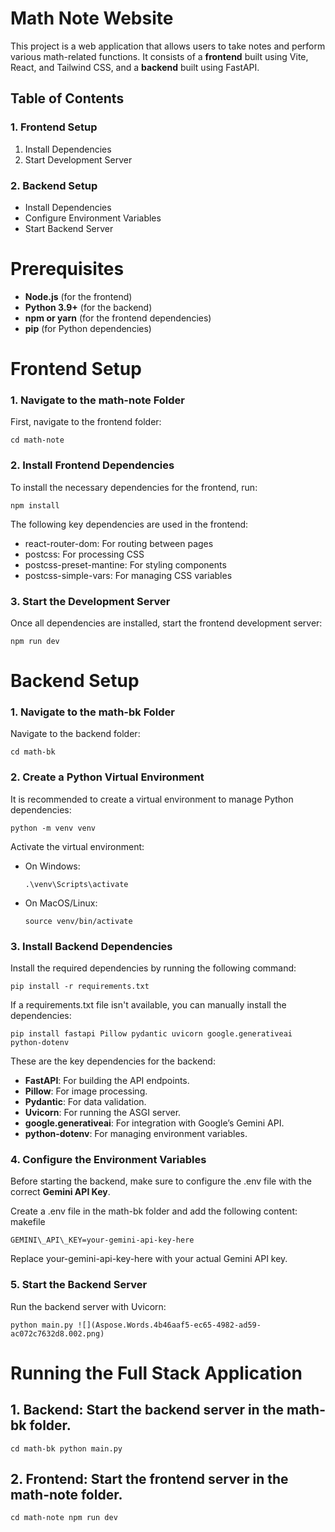 # **Math Note Website** 

This project is a web application that allows users to take notes and perform various math-related functions. It consists of a **frontend** built using Vite, React, and Tailwind CSS, and a **backend** built using FastAPI. 

## **Table of Contents** 

### 1. Frontend Setup 
   1. Install Dependencies 
   2. Start Development Server

### 2. Backend Setup 
- Install Dependencies 
- Configure Environment Variables 
- Start Backend Server 

# **Prerequisites** 

- **Node.js** (for the frontend) 
- **Python 3.9+** (for the backend) 
- **npm or yarn** (for the frontend dependencies) 
- **pip** (for Python dependencies) 

# **Frontend Setup** 

### 1. **Navigate to the math-note Folder** 

First, navigate to the frontend folder: 

```
cd math-note
```

### 2. **Install Frontend Dependencies** 

To install the necessary dependencies for the frontend, run: 

```
npm install 
```

The following key dependencies are used in the frontend: 

- react-router-dom: For routing between pages 
- postcss: For processing CSS 
- postcss-preset-mantine: For styling components 
- postcss-simple-vars: For managing CSS variables 
### 3. **Start the Development Server** 

Once all dependencies are installed, start the frontend development server: 

```
npm run dev 
```

# **Backend Setup** 

### 1. **Navigate to the math-bk Folder** 

Navigate to the backend folder: 

```
cd math-bk 
```

### 2. **Create a Python Virtual Environment** 

It is recommended to create a virtual environment to manage Python dependencies: 

```  
python -m venv venv 
```

Activate the virtual environment: 

- On Windows: 

  ```
  .\venv\Scripts\activate 
  ```

- On MacOS/Linux: 

  ```  
  source venv/bin/activate 
  ```
  
### 3. **Install Backend Dependencies** 

Install the required dependencies by running the following command: 

```  
pip install -r requirements.txt 
```

If a requirements.txt file isn't available, you can manually install the dependencies: 

```  
pip install fastapi Pillow pydantic uvicorn google.generativeai python-dotenv 
```

These are the key dependencies for the backend: 

- **FastAPI**: For building the API endpoints. 
- **Pillow**: For image processing. 
- **Pydantic**: For data validation. 
- **Uvicorn**: For running the ASGI server. 
- **google.generativeai**: For integration with Google’s Gemini API. 
- **python-dotenv**: For managing environment variables. 
### 4. **Configure the Environment Variables** 

Before starting the backend, make sure to configure the .env file with the correct **Gemini API Key**. 

Create a .env file in the math-bk folder and add the following content: makefile 

```  
GEMINI\_API\_KEY=your-gemini-api-key-here 
```

Replace your-gemini-api-key-here with your actual Gemini API key. 

### 5. **Start the Backend Server** 

Run the backend server with Uvicorn: 

```
python main.py ![](Aspose.Words.4b46aaf5-ec65-4982-ad59-ac072c7632d8.002.png)
```

# **Running the Full Stack Application** 

## 1. **Backend**: Start the backend server in the math-bk folder. 

   ```  
   cd math-bk python main.py 
  ```

## 2. **Frontend**: Start the frontend server in the math-note folder. 

   ```
cd math-note npm run dev
  ```
